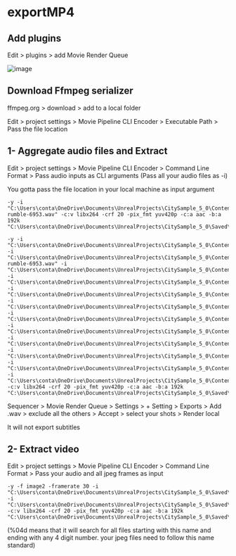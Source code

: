 # exportMP4

## Add plugins

Edit > plugins > add Movie Render Queue

![image](https://github.com/marcelpatrick/exportMP4/assets/12215115/a78ccb1c-8397-48f2-af10-761683405bfe)

## Download Ffmpeg serializer

ffmpeg.org > download > add to a local folder

Edit > project settings > Movie Pipeline CLI Encoder > Executable Path > Pass the file location 

## 1- Aggregate audio files and Extract 

Edit > project settings > Movie Pipeline CLI Encoder > Command Line Format > Pass audio inputs as CLI arguments (Pass all your audio files as -i)

You gotta pass the file location in your local machine as input argument

```
-y -i "C:\Users\conta\OneDrive\Documents\UnrealProjects\CitySample_5_0\Content\Audio\mySounds\earth-rumble-6953.wav" -c:v libx264 -crf 20 -pix_fmt yuv420p -c:a aac -b:a 192k "C:\Users\conta\OneDrive\Documents\UnrealProjects\CitySample_5_0\Saved\MovieRenders\myAudio2.wav"
```

```
-y -i "C:\Users\conta\OneDrive\Documents\UnrealProjects\CitySample_5_0\Content\Audio\myMusic\Dark_Choir_Music_MATTIA_CUPELLI_royalty_free.wav" -i "C:\Users\conta\OneDrive\Documents\UnrealProjects\CitySample_5_0\Content\Audio\mySounds\earth-rumble-6953.wav" -i "C:\Users\conta\OneDrive\Documents\UnrealProjects\CitySample_5_0\Content\Audio\myDialogs\D_WhoeverBelieves_wav.wav" -i "C:\Users\conta\OneDrive\Documents\UnrealProjects\CitySample_5_0\Content\Audio\myDialogs\D_ThisToken_wav.wav" -i "C:\Users\conta\OneDrive\Documents\UnrealProjects\CitySample_5_0\Content\Audio\myDialogs\D_Sacrifice_wav.wav" -i "C:\Users\conta\OneDrive\Documents\UnrealProjects\CitySample_5_0\Content\Audio\myDialogs\D_Offerings_wav.wav" -i "C:\Users\conta\OneDrive\Documents\UnrealProjects\CitySample_5_0\Content\Audio\myDialogs\D_NewToken_wav.wav" -i "C:\Users\conta\OneDrive\Documents\UnrealProjects\CitySample_5_0\Content\Audio\myDialogs\D_ButFirst_wav.wav" -i "C:\Users\conta\OneDrive\Documents\UnrealProjects\CitySample_5_0\Content\Audio\myDialogs\D_Behold_wav.wav" -i "C:\Users\conta\OneDrive\Documents\UnrealProjects\CitySample_5_0\Content\Audio\myDialogs\D_and_Sacrifice_2.wav" -i "C:\Users\conta\OneDrive\Documents\UnrealProjects\CitySample_5_0\Content\Audio\myDialogs\D_AllYouNeedToDo_wav.wav" -i "C:\Users\conta\OneDrive\Documents\UnrealProjects\CitySample_5_0\Content\Audio\myDialogs\And_sacrifice.wav" -c:v libx264 -crf 20 -pix_fmt yuv420p -c:a aac -b:a 192k "C:\Users\conta\OneDrive\Documents\UnrealProjects\CitySample_5_0\Saved\MovieRenders\myAudio2.wav"
```

Sequencer > Movie Render Queue > Settings > + Setting > Exports > Add .wav > exclude all the others > Accept > select your shots > Render local

It will not export subtitles 

## 2- Extract video

Edit > project settings > Movie Pipeline CLI Encoder > Command Line Format > Pass your audio and all jpeg frames as input

```
-y -f image2 -framerate 30 -i "C:\Users\conta\OneDrive\Documents\UnrealProjects\CitySample_5_0\Saved\MovieRenders\SequenceMaster.%04d.jpeg" -i "C:\Users\conta\OneDrive\Documents\UnrealProjects\CitySample_5_0\Saved\MovieRenders\myAudio.wav" -c:v libx264 -crf 20 -pix_fmt yuv420p -c:a aac -b:a 192k "C:\Users\conta\OneDrive\Documents\UnrealProjects\CitySample_5_0\Saved\MovieRenders\myMovie.mp4"
```

(%04d means that it will search for all files starting with this name and ending with any 4 digit number. your jpeg files need to follow this name standard)
